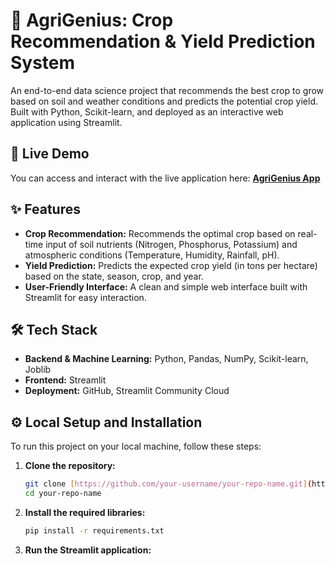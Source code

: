 # 🌾 AgriGenius: Crop Recommendation & Yield Prediction System

An end-to-end data science project that recommends the best crop to grow based on soil and weather conditions and predicts the potential crop yield. Built with Python, Scikit-learn, and deployed as an interactive web application using Streamlit.

## 🚀 Live Demo

You can access and interact with the live application here: **[AgriGenius App]([https://crop-predictorapp.streamlit.app/])**

## ✨ Features

* **Crop Recommendation:** Recommends the optimal crop based on real-time input of soil nutrients (Nitrogen, Phosphorus, Potassium) and atmospheric conditions (Temperature, Humidity, Rainfall, pH).
* **Yield Prediction:** Predicts the expected crop yield (in tons per hectare) based on the state, season, crop, and year.
* **User-Friendly Interface:** A clean and simple web interface built with Streamlit for easy interaction.



## 🛠️ Tech Stack

* **Backend & Machine Learning:** Python, Pandas, NumPy, Scikit-learn, Joblib
* **Frontend:** Streamlit
* **Deployment:** GitHub, Streamlit Community Cloud

## ⚙️ Local Setup and Installation

To run this project on your local machine, follow these steps:

1.  **Clone the repository:**
    ```sh
    git clone [https://github.com/your-username/your-repo-name.git](https://github.com/your-username/your-repo-name.git)
    cd your-repo-name
    ```

2.  **Install the required libraries:**
    ```sh
    pip install -r requirements.txt
    ```

3.  **Run the Streamlit application:**

